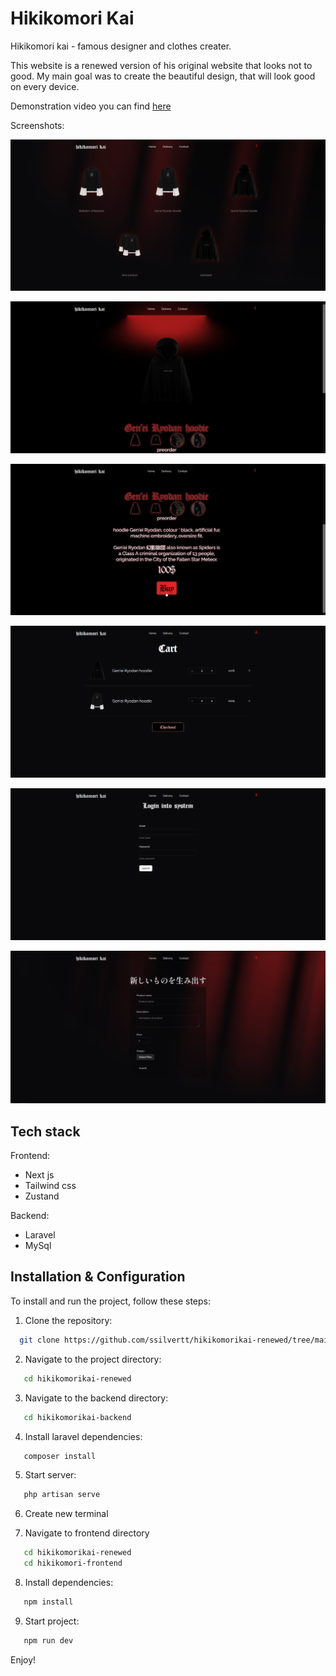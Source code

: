 # Hikikomori Kai
Hikikomori kai - famous designer and clothes creater.

This website is a renewed version of his original website that looks not to good. My main goal was to create the beautiful design, that will look good on every device.

Demonstration video you can find [here](https://www.youtube.com/watch?v=Yyr72olTDyk)

Screenshots:

![Main Page](https://github.com/ssilvertt/hikikomorikai-renewed/blob/main/hikikomori-frontend/public/MainPage.png)

![Product Page](https://github.com/ssilvertt/hikikomorikai-renewed/blob/main/hikikomori-frontend/public/ProductPage.png)

![Product Descriptopn](https://github.com/ssilvertt/hikikomorikai-renewed/blob/main/hikikomori-frontend/public/ProductDescription.png)

![Cart Page](https://github.com/ssilvertt/hikikomorikai-renewed/blob/main/hikikomori-frontend/public/CartPage.png)

![Login Page](https://github.com/ssilvertt/hikikomorikai-renewed/blob/main/hikikomori-frontend/public/LoginForm.png)

![Add Product Page](https://github.com/ssilvertt/hikikomorikai-renewed/blob/main/hikikomori-frontend/public/AddProduct.png)

## Tech stack

Frontend:
<ul>
<li>Next js</li>
<li>Tailwind css</li>
<li>Zustand</li>
</ul>

Backend:
<ul>
<li>Laravel</li>
<li>MySql</li>
</ul>


## Installation & Configuration

To install and run the project, follow these steps:

1. Clone the repository:

```sh
  git clone https://github.com/ssilvertt/hikikomorikai-renewed/tree/main
```

2. Navigate to the project directory:

```sh
   cd hikikomorikai-renewed
```

3. Navigate to the backend directory:


```sh
   cd hikikomorikai-backend
```

4. Install laravel dependencies:

```sh
   composer install
```

5. Start server:

```sh
   php artisan serve
```

6. Create new terminal

7. Navigate to frontend directory

```sh
   cd hikikomorikai-renewed
   cd hikikomori-frontend
```

8. Install dependencies:

```sh
   npm install
```

9. Start project:

```sh
   npm run dev
```

Enjoy!